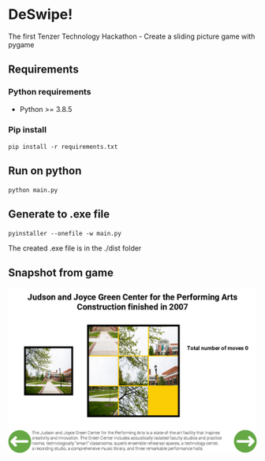 # DeSwipe!
The first Tenzer Technology Hackathon - Create a sliding picture game with pygame

## Requirements
### Python requirements
* Python >= 3.8.5
### Pip install
```
pip install -r requirements.txt
```

## Run on python
```
python main.py
```

## Generate to .exe file
```
pyinstaller --onefile -w main.py
```
The created .exe file is in the ./dist folder

## Snapshot from game
![An example from 3x3 level](figure/3x3.png)